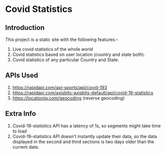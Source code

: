 # Covid Statistics

## Introduction

This project is a static site with the following features:-

1. Live covid statistics of the whole world
2. Covid statistics based on user location (country and state both).
3. Covid statistics of any particular Country and State.

## APIs Used
1. https://rapidapi.com/api-sports/api/covid-193
2. https://rapidapi.com/axisbits-axisbits-default/api/covid-19-statistics
3. https://locationiq.com/geocoding (reverse geocoding)

## Extra Info
1. Covid-19-statistics API has a latency of 1s, so segments might take time to load
2. Covid-19-statistics API doesn't instantly update their data, so the data displayed in the second and third sections is two days older than the current date.
